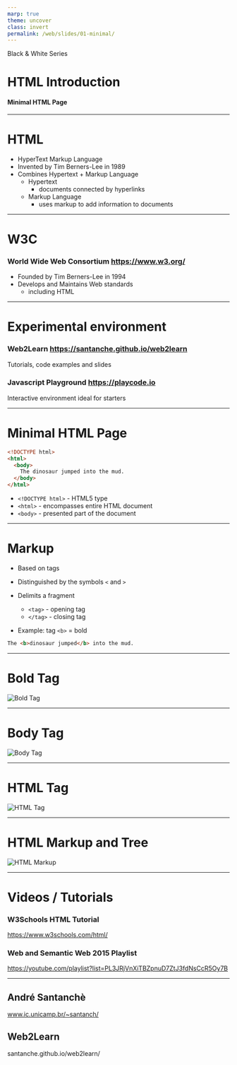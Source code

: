 ```yaml
---
marp: true
theme: uncover
class: invert
permalink: /web/slides/01-minimal/
---
```


Black & White Series

# HTML Introduction

#### Minimal HTML Page

---

<!-- class: lead -->

# HTML

* HyperText Markup Language
* Invented by Tim Berners-Lee in 1989
* Combines Hypertext + Markup Language
  * Hypertext
    * documents connected by hyperlinks
  * Markup Language
    * uses markup to add information to documents

---

# W3C
### World Wide Web Consortium https://www.w3.org/

* Founded by Tim Berners-Lee in 1994
* Develops and Maintains Web standards
  * including HTML

---

# Experimental environment

### Web2Learn https://santanche.github.io/web2learn
Tutorials, code examples and slides

### Javascript Playground https://playcode.io
Interactive environment ideal for starters

---

# Minimal HTML Page

~~~html
<!DOCTYPE html>
<html>
  <body>
    The dinosaur jumped into the mud.
  </body>
</html>
~~~

* `<!DOCTYPE html>` - HTML5 type
* `<html>` - encompasses entire HTML document
* `<body>` - presented part of the document

---

# Markup

* Based on tags
* Distinguished by the symbols `<` and `>`
* Delimits a fragment
  * `<tag>` - opening tag
  * `</tag>` - closing tag

* Example: tag `<b>` = bold

~~~html
The <b>dinosaur jumped</b> into the mud.
~~~

---

# Bold Tag

![Bold Tag](../../../web/slides/images/page-markup-a.svg)

---

# Body Tag

![Body Tag](../../../web/slides/images/page-markup-b.svg)

---

# HTML Tag

![HTML Tag](../../../web/slides/images/page-markup-c.svg)

---

# HTML Markup and Tree

![HTML Markup](../../../web/slides/images/page-markup-d.svg)

---

# Videos / Tutorials

### W3Schools HTML Tutorial
https://www.w3schools.com/html/

### Web and Semantic Web 2015 Playlist
https://youtube.com/playlist?list=PL3JRjVnXiTBZpnuD7ZtJ3fdNsCcR5Oy7B

---

<!-- class: invert -->

## André Santanchè

www.ic.unicamp.br/~santanch/

## Web2Learn

santanche.github.io/web2learn/